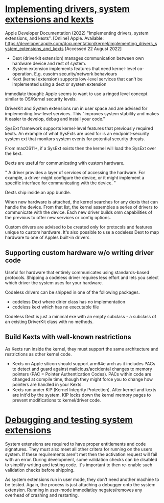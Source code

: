 # [Implementing drivers, system extensions and kexts](https://developer.apple.com/documentation/kernel/implementing_drivers_system_extensions_and_kexts)

Apple Developer Documentation (2022) "Implementing drivers, system extensions, and kexts". [Online] Apple. Available: https://developer.apple.com/documentation/kernel/implementing_drivers_system_extensions_and_kexts [Accessed 22 August 2022]

+ Dext (driverkit extension) manages communication between own hardware device and rest of system.
+ System extension implements features that need kernel-level co-operation. E.g. cusotm security/network behaviours
+ Kext (kernel extension) supports low-level services that can't be implemented using a dext or system extension

immediate thought: Apple seems to want to use a ringed level concept similar to OS/Kernel security levels. 

DriverKit and System extensions run in user space and are advised for implementing low-level services. This "improves system stability and makes it easier to develop, debug and install your code."

SysExt framework supports kernel-level features that previously required kexts. An example of what SysExts are used for is an endpoint-security system ext that monitors system events for potential security threats.

From macOS11+, if a SysExt exists then the kernel will load the SysExt over the kext.

Dexts are useful for communicating with custom hardware. 

"
A driver provides a layer of services of accessing the hardware. For example, a driver might configure the device, or it might implement a specific interface for communicating with the device.
"

Dexts ship inside an app bundle. 

When new hardware is attached, the kernel searches for any dexts that can handle the device. From that list, the kernel assembles a series of drivers to communicate with the device. Each new driver builds omn capabilities of the previous to offer new services or config options. 

Custom drivers are advised to be created only for protocols and features unique to custom hardware. It's also possible to use a codeless Dext to map hardware to one of Apples built-in drivers.

## Supporting custom hardware w/o writing driver code
Useful for hardware that entirely communicates using standards-based protocols. Shipping a codeless driver requires less effort and lets you select which driver the system uses for your hardware.

Codeless drivers can be shipped in one of the following packages.
+ codeless Dext where dirier class has no implementation
+ codeless kext which has no executable file

Codeless Dext is just a minimal exe with an empty subclass - a subclass of an existing DriverKit class with no methods. 

## Build Kexts with well-known restrictions
As Kexts run inside the kernel, they must support the same architecture and restrictions as other kernel code. 
+ Kexts on Apple silicon should support arm64e arch as it includes PACs to detect and guard against malicious/accidental changes to memory pointers (PAC = Pointer Authentication Codes). PACs within code are changed at compile time, though they might force you to change how pointers are handled in your Kexts. 
+ Kexts run under KIP (Kernel Integrity Protection). After kernel and kexts are init'd by the system. KIP locks down the kernel memory pages to prevent modifications to kernel/driver code.

# [Debugging and testing system extensions](https://developer.apple.com/documentation/driverkit/debugging_and_testing_system_extensions)

System extensions are required to have proper entitlements and code signatures. They must also meet all other critera for running on the users system. If these requirements aren't met then the activation request will fail with an error. During development, some validation checks can be disabled to simplify writing and testing code. It's important to then re-enable such validation checks before shipping. 

As system extensions run in user mode, they don't need another machine to be tested. Again, the process is just attaching a debugger onto the system extension. Running in user-mode immediatley negates/removes any overhead of crashing and restarting. 